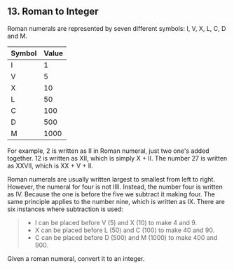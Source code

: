 ## 13. Roman to Integer

Roman numerals are represented by seven different symbols: I, V, X, L, C, D and M.

| Symbol | Value  |
| ----------- | ----------- |
| I | 1 |
| V | 5 |
| X | 10 |
| L | 50 |
| C | 100 |
| D | 500 |
| M | 1000 |

For example, 2 is written as II in Roman numeral, just two one's added together. 12 is written as XII, which is simply X + II. The number 27 is written as XXVII, which is XX + V + II.

Roman numerals are usually written largest to smallest from left to right. However, the numeral for four is not IIII. Instead, the number four is written as IV. Because the one is before the five we subtract it making four. The same principle applies to the number nine, which is written as IX. There are six instances where subtraction is used:

 >* I can be placed before V (5) and X (10) to make 4 and 9. 
 >* X can be placed before L (50) and C (100) to make 40 and 90. 
 >* C can be placed before D (500) and M (1000) to make 400 and 900.

Given a roman numeral, convert it to an integer.
